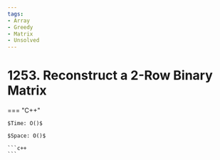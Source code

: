 ```yaml
---
tags:
- Array
- Greedy
- Matrix
- Unsolved
---
```



# 1253. Reconstruct a 2-Row Binary Matrix

=== "C++"

    $Time: O()$

    $Space: O()$

    ```c++
    ```